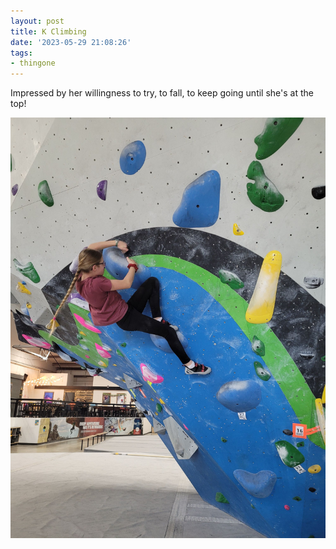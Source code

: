 ```yaml
---
layout: post
title: K Climbing
date: '2023-05-29 21:08:26'
tags:
- thingone
---
```


Impressed by her willingness to try, to fall, to keep going until she's at the top!

![](/pictures/20230401_140349.jpg)